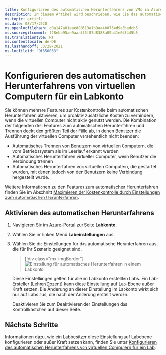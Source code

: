 ```yaml
---
title: Konfigurieren des automatischen Herunterfahrens von VMs in Azure Lab Services
description: In diesem Artikel wird beschrieben, wie Sie das automatische Herunterfahren von VMs im Lab-Konto konfigurieren.
ms.topic: article
ms.date: 08/17/2020
ms.openlocfilehash: c0a147a81aaed88313a1b9aa4b0754d9a3badcb5
ms.sourcegitcommit: f28ebb95ae9aaaff3f87d8388a09b41e0b3445b5
ms.translationtype: HT
ms.contentlocale: de-DE
ms.lasthandoff: 03/29/2021
ms.locfileid: "91650033"
---
```

# <a name="configure-automatic-shutdown-of-vms-for-a-lab-account"></a>Konfigurieren des automatischen Herunterfahrens von virtuellen Computern für ein Labkonto

Sie können mehrere Features zur Kostenkontrolle beim automatischen Herunterfahren aktivieren, um proaktiv zusätzliche Kosten zu verhindern, wenn die virtuellen Computer nicht aktiv genutzt werden. Die Kombination der folgenden drei Features zum automatischen Herunterfahren und Trennen deckt den größten Teil der Fälle ab, in denen Benutzer die Ausführung der virtuellen Computer versehentlich nicht beenden:
 
- Automatisches Trennen von Benutzern von virtuellen Computern, die vom Betriebssystem als im Leerlauf erkannt werden
- Automatisches Herunterfahren virtueller Computer, wenn Benutzer die Verbindung trennen
- Automatisches Herunterfahren von virtuellen Computern, die gestartet wurden, mit denen jedoch von den Benutzern keine Verbindung hergestellt wurde.

Weitere Informationen zu den Features zum automatischen Herunterfahren finden Sie im Abschnitt [Maximieren der Kostenkontrolle durch Einstellungen zum automatischen Herunterfahren](cost-management-guide.md#automatic-shutdown-settings-for-cost-control).

## <a name="enable-automatic-shutdown"></a>Aktivieren des automatischen Herunterfahrens

1. Navigieren Sie im [Azure-Portal](https://portal.azure.com/) zur Seite **Labkonto**.
1. Wählen Sie im linken Menü **Labeinstellungen** aus.
1. Wählen Sie die Einstellungen für das automatische Herunterfahren aus, die für Ihr Szenario geeignet sind.  

    > [!div class="mx-imgBorder"]
    > ![Einstellung für automatisches Herunterfahren in einem Labkonto](./media/how-to-configure-lab-accounts/automatic-shutdown-vm-disconnect.png)
    
    Diese Einstellungen gelten für alle im Labkonto erstellten Labs. Ein Lab-Ersteller (Lehrer/Dozent) kann diese Einstellung auf Lab-Ebene außer Kraft setzen. Die Änderung an dieser Einstellung im Labkonto wirkt sich nur auf Labs aus, die nach der Änderung erstellt werden.

    Deaktivieren Sie zum Deaktivieren der Einstellungen das Kontrollkästchen auf dieser Seite. 

## <a name="next-steps"></a>Nächste Schritte

Informationen dazu, wie ein Labbesitzer diese Einstellung auf Labebene konfigurieren oder außer Kraft setzen kann, finden Sie unter [Konfigurieren des automatischen Herunterfahrens von virtuellen Computern für ein Lab](how-to-enable-shutdown-disconnect.md).
